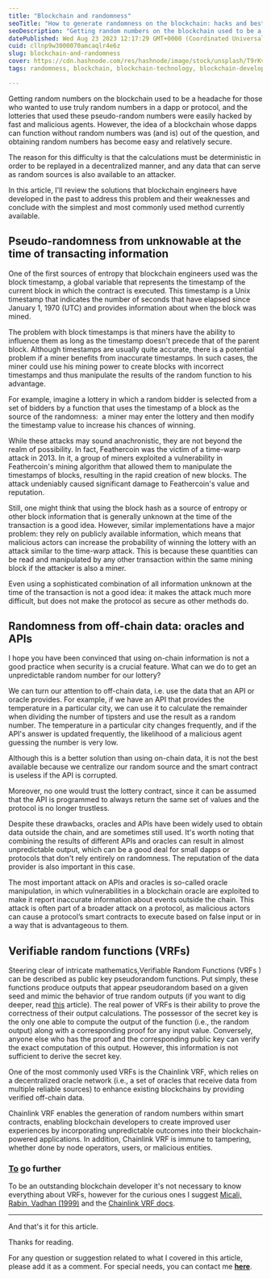 ```yaml
---
title: "Blockchain and randomness"
seoTitle: "How to generate randomness on the blockchain: hacks and best practices"
seoDescription: "Getting random numbers on the blockchain used to be a headache for may years. This article covers the evolution of prngs on the blockchain and some hacks"
datePublished: Wed Aug 23 2023 12:17:29 GMT+0000 (Coordinated Universal Time)
cuid: cllnp9w3000070amcaqlr4e6z
slug: blockchain-and-randomness
cover: https://cdn.hashnode.com/res/hashnode/image/stock/unsplash/T9rKvI3N0NM/upload/28c0ced23ce653a91b9b9bde743215c0.jpeg
tags: randomness, blockchain, blockchain-technology, blockchain-development, blockchain-security

---
```


Getting random numbers on the blockchain used to be a headache for those who wanted to use truly random numbers in a dapp or protocol, and the lotteries that used these pseudo-random numbers were easily hacked by fast and malicious agents. However, the idea of a blockchain whose dapps can function without random numbers was (and is) out of the question, and obtaining random numbers has become easy and relatively secure.

The reason for this difficulty is that the calculations must be deterministic in order to be replayed in a decentralized manner, and any data that can serve as random sources is also available to an attacker.

In this article, I'll review the solutions that blockchain engineers have developed in the past to address this problem and their weaknesses and conclude with the simplest and most commonly used method currently available.

## Pseudo-randomness from unknowable at the time of transacting information

One of the first sources of entropy that blockchain engineers used was the block timestamp, a global variable that represents the timestamp of the current block in which the contract is executed. This timestamp is a Unix timestamp that indicates the number of seconds that have elapsed since January 1, 1970 (UTC) and provides information about when the block was mined.

The problem with block timestamps is that miners have the ability to influence them as long as the timestamp doesn't precede that of the parent block. Although timestamps are usually quite accurate, there is a potential problem if a miner benefits from inaccurate timestamps. In such cases, the miner could use his mining power to create blocks with incorrect timestamps and thus manipulate the results of the random function to his advantage.

For example, imagine a lottery in which a random bidder is selected from a set of bidders by a function that uses the timestamp of a block as the source of the randomness:  a miner may enter the lottery and then modify the timestamp value to increase his chances of winning.

While these attacks may sound anachronistic, they are not beyond the realm of possibility. In fact, Feathercoin was the victim of a time-warp attack in 2013. In it, a group of miners exploited a vulnerability in Feathercoin's mining algorithm that allowed them to manipulate the timestamps of blocks, resulting in the rapid creation of new blocks. The attack undeniably caused significant damage to Feathercoin's value and reputation.

Still, one might think that using the block hash as a source of entropy or other block information that is generally unknown at the time of the transaction is a good idea. However, similar implementations have a major problem: they rely on publicly available information, which means that malicious actors can increase the probability of winning the lottery with an attack similar to the time-warp attack. This is because these quantities can be read and manipulated by any other transaction within the same mining block if the attacker is also a miner.

Even using a sophisticated combination of all information unknown at the time of the transaction is not a good idea: it makes the attack much more difficult, but does not make the protocol as secure as other methods do.

## Randomness from off-chain data: oracles and APIs

I hope you have been convinced that using on-chain information is not a good practice when security is a crucial feature. What can we do to get an unpredictable random number for our lottery?

We can turn our attention to off-chain data, i.e. use the data that an API or oracle provides. For example, if we have an API that provides the temperature in a particular city, we can use it to calculate the remainder when dividing the number of tipsters and use the result as a random number. The temperature in a particular city changes frequently, and if the API's answer is updated frequently, the likelihood of a malicious agent guessing the number is very low.

Although this is a better solution than using on-chain data, it is not the best available because we centralize our random source and the smart contract is useless if the API is corrupted.

Moreover, no one would trust the lottery contract, since it can be assumed that the API is programmed to always return the same set of values and the protocol is no longer trustless.

Despite these drawbacks, oracles and APIs have been widely used to obtain data outside the chain, and are sometimes still used. It's worth noting that combining the results of different APIs and oracles can result in almost unpredictable output, which can be a good deal for small dapps or protocols that don't rely entirely on randomness. The reputation of the data provider is also important in this case.

The most important attack on APIs and oracles is so-called oracle manipulation, in which vulnerabilities in a blockchain oracle are exploited to make it report inaccurate information about events outside the chain. This attack is often part of a broader attack on a protocol, as malicious actors can cause a protocol’s smart contracts to execute based on false input or in a way that is advantageous to them.

## Verifiable random functions (VRFs)

Steering clear of intricate mathematics,Verifiable Random Functions (VRFs ) can be described as public key pseudorandom functions. Put simply, these functions produce outputs that appear pseudorandom based on a given seed and mimic the behavior of true random outputs (if you want to dig deeper, read [this](https://amm.zanotp.com/an-introduction-to-prngs-with-python-and-r) article). The real power of VRFs is their ability to prove the correctness of their output calculations. The possessor of the secret key is the only one able to compute the output of the function (i.e., the random output) along with a corresponding proof for any input value. Conversely, anyone else who has the proof and the corresponding public key can verify the exact computation of this output. However, this information is not sufficient to derive the secret key.

One of the most commonly used VRFs is the Chainlink VRF, which relies on a decentralized oracle network (i.e., a set of oracles that receive data from multiple reliable sources) to enhance existing blockchains by providing verified off-chain data.

Chainlink VRF enables the generation of random numbers within smart contracts, enabling blockchain developers to create improved user experiences by incorporating unpredictable outcomes into their blockchain-powered applications. In addition, Chainlink VRF is immune to tampering, whether done by node operators, users, or malicious entities.

### [To](http://entities.To) go further

To be an outstanding blockchain developer it's not necessary to know everything about VRFs, however for the curious ones I suggest [Micali, Rabin, Vadhan (1999)](https://dash.harvard.edu/bitstream/handle/1/5028196/Vadhan_VerifRandomFunction.pdf) and the [Chainlink VRF docs](https://docs.chain.link/vrf/v2/introduction).

---

And that's it for this article.

Thanks for reading.

For any question or suggestion related to what I covered in this article, please add it as a comment. For special needs, you can contact me [**here**](http://amm.zanotp.com/contact).